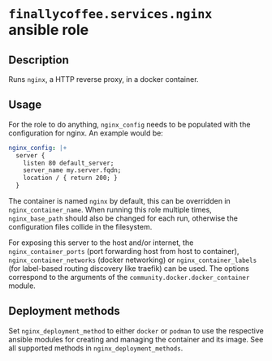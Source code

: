 # `finallycoffee.services.nginx` ansible role

## Description

Runs `nginx`, a HTTP reverse proxy, in a docker container.

## Usage

For the role to do anything, `nginx_config` needs to be populated with the configuration for nginx.
An example would be:

```yaml
nginx_config: |+
  server {
    listen 80 default_server;
    server_name my.server.fqdn;
    location / { return 200; }
  }
```

The container is named `nginx` by default, this can be overridden in `nginx_container_name`.
When running this role multiple times, `nginx_base_path` should also be changed for each run,
otherwise the configuration files collide in the filesystem.

For exposing this server to the host and/or internet, the `nginx_container_ports` (port forwarding host
from host to container), `nginx_container_networks` (docker networking) or `nginx_container_labels`
(for label-based routing discovery like traefik) can be used. The options correspond to the arguments
of the `community.docker.docker_container` module.

## Deployment methods

Set `nginx_deployment_method` to either `docker` or `podman` to use the respective ansible modules for
creating and managing the container and its image. See all supported methods in `nginx_deployment_methods`.
